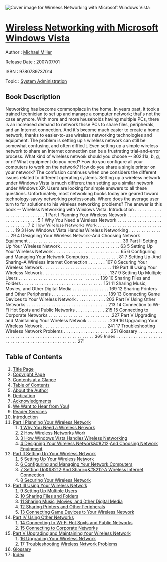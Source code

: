 ![Cover image for Wireless Networking with Microsoft Windows Vista](https://imgdetail.ebookreading.net/cover/cover/system_admin/EB9780789737014.jpg)

[Wireless Networking with Microsoft Windows Vista](https://ebookreading.net/view/book/Wireless+Networking+with+Microsoft+Windows+Vista-EB9780789737014_1.html "Wireless Networking with Microsoft Windows Vista")
====================================================================================================================

Author : [Michael Miller](https://ebookreading.net/search/author/Michael+Miller)

Release Date : 2007/07/01

ISBN : 9780789737014

Topic : [System Administration](https://ebookreading.net/search/category/system-administration)

Book Description
-----------------

Networking has become commonplace in the home. In years past, it took a trained technician to set up and manage a computer network; that's not the case anymore. With more and more households having multiple PCs, there is an increased demand to network those PCs to share files, peripherals, and an Internet connection. And it's become much easier to create a home network, thanks to easier-to-use wireless networking technologies and equipment. The problem is setting up a wireless network can still be somewhat confusing, and often difficult. Even setting up a simple wireless network to share an Internet connection can be a frustrating trial-and-error process. What kind of wireless network should you choose -- 802.11a, b, g, or n? What equipment do you need? How do you configure all your computers to work on the network? How do you share a single printer on your network? The confusion continues when one considers the different issues related to different operating systems. Setting up a wireless network under Windows Vista is much different than setting up a similar network under Windows XP. Users are looking for simple answers to all these questions. Unfortunately, most networking books today are geared toward technology-savvy networking professionals. Where does the average user turn to for solutions to his wireless networking problems? The answer is this book -- Wireless Networking with Windows Vista.
Introduction . . . . . . . . . . . . . . . . . . . . . . . . . . . 1
Part I Planning Your Wireless Network . . . . . . . . . . . . . . . . . . . . . . . . . . . 5
1 Why You Need a Wireless Network . . . . . . . . . . . . . . . . . . . . . . . . . . . 7
2 How Wireless Networks Work . . . . . . . . . . . . . . . . . . . . . . . . . . . . . . 19
3 How Windows Vista Handles Wireless Networking . . . . . . . . . . . . . . . 29
4 Designing Your Wireless Network–And Choosing
Network Equipment . . . . . . . . . . . . . . . . . . . . . . . . . . . . . . . . . . . . . . 39
Part II Setting Up Your Wireless Network . . . . . . . . . . . . . . . . . . . . . . . . 63
5 Setting Up Your Wireless Network . . . . . . . . . . . . . . . . . . . . . . . . . . . 65
6 Configuring and Managing Your Network Computers . . . . . . . . . . . . 81
7 Setting Up–And Sharing–A Wireless Internet Connection . . . . . . . 107
8 Securing Your Wireless Network . . . . . . . . . . . . . . . . . . . . . . . . . . . . 119
Part III Using Your Wireless Network . . . . . . . . . . . . . . . . . . . . . . . . . . . 137
9 Setting Up Multiple Users . . . . . . . . . . . . . . . . . . . . . . . . . . . . . . . . . 139
10 Sharing Files and Folders . . . . . . . . . . . . . . . . . . . . . . . . . . . . . . . . . 151
11 Sharing Music, Movies, and Other Digital Media . . . . . . . . . . . . . . . 169
12 Sharing Printers and Other Peripherals . . . . . . . . . . . . . . . . . . . . . . . 189
13 Connecting Game Devices to Your Wireless Network . . . . . . . . . . . . 203
Part IV Using Other Networks . . . . . . . . . . . . . . . . . . . . . . . . . . . . . . . . . 213
14 Connection to Wi-Fi Hot Spots and Public Networks . . . . . . . . . . . . 215
15 Connecting to Corporate Networks . . . . . . . . . . . . . . . . . . . . . . . . . .227
Part V Upgrading and Maintaining Your Wireless Network . . . . . . . . . 239
16 Upgrading Your Wireless Network . . . . . . . . . . . . . . . . . . . . . . . . . . 241
17 Troubleshooting Wireless Network Problems . . . . . . . . . . . . . . . . . . . 251
Glossary . . . . . . . . . . . . . . . . . . . . . . . . . . . . . . . . . . . . . . . . . . . . . . 265
Index . . . . . . . . . . . . . . . . . . . . . . . . . . . . . . . . . . . . . . . . . . . . . . . . 271
              
Table of Contents
-----------------

1. [Title Page](https://ebookreading.net/view/book/Wireless+Networking+with+Microsoft+Windows+Vista-EB9780789737014_2.html)
1. [Copyright Page](https://ebookreading.net/view/book/Wireless+Networking+with+Microsoft+Windows+Vista-EB9780789737014_3.html)
1. [Contents at a Glance](https://ebookreading.net/view/book/Wireless+Networking+with+Microsoft+Windows+Vista-EB9780789737014_4.html)
1. [Table of Contents](https://ebookreading.net/view/book/Wireless+Networking+with+Microsoft+Windows+Vista-EB9780789737014_5.html)
1. [About the Author](https://ebookreading.net/view/book/Wireless+Networking+with+Microsoft+Windows+Vista-EB9780789737014_6.html)
1. [Dedication](https://ebookreading.net/view/book/Wireless+Networking+with+Microsoft+Windows+Vista-EB9780789737014_7.html)
1. [Acknowledgments](https://ebookreading.net/view/book/Wireless+Networking+with+Microsoft+Windows+Vista-EB9780789737014_8.html)
1. [We Want to Hear from You!](https://ebookreading.net/view/book/Wireless+Networking+with+Microsoft+Windows+Vista-EB9780789737014_9.html)
1. [Reader Services](https://ebookreading.net/view/book/Wireless+Networking+with+Microsoft+Windows+Vista-EB9780789737014_10.html)
1. [Introduction](https://ebookreading.net/view/book/Wireless+Networking+with+Microsoft+Windows+Vista-EB9780789737014_11.html)
1. [Part I Planning Your Wireless Network](https://ebookreading.net/view/book/Wireless+Networking+with+Microsoft+Windows+Vista-EB9780789737014_12.html)
    1. [1 Why You Need a Wireless Network](https://ebookreading.net/view/book/Wireless+Networking+with+Microsoft+Windows+Vista-EB9780789737014_13.html)
    1. [2 How Wireless Networks Work](https://ebookreading.net/view/book/Wireless+Networking+with+Microsoft+Windows+Vista-EB9780789737014_14.html)
    1. [3 How Windows Vista Handles Wireless Networking](https://ebookreading.net/view/book/Wireless+Networking+with+Microsoft+Windows+Vista-EB9780789737014_15.html)
    1. [4 Designing Your Wireless Network&amp;#8212;And Choosing Network Equipment](https://ebookreading.net/view/book/Wireless+Networking+with+Microsoft+Windows+Vista-EB9780789737014_16.html)
1. [Part II Setting Up Your Wireless Network](https://ebookreading.net/view/book/Wireless+Networking+with+Microsoft+Windows+Vista-EB9780789737014_17.html)
    1. [5 Setting Up Your Wireless Network](https://ebookreading.net/view/book/Wireless+Networking+with+Microsoft+Windows+Vista-EB9780789737014_18.html)
    1. [6 Configuring and Managing Your Network Computers](https://ebookreading.net/view/book/Wireless+Networking+with+Microsoft+Windows+Vista-EB9780789737014_19.html)
    1. [7 Setting Up&amp;#8212;And Sharing&amp;#8212;A Wireless Internet Connection](https://ebookreading.net/view/book/Wireless+Networking+with+Microsoft+Windows+Vista-EB9780789737014_20.html)
    1. [8 Securing Your Wireless Network](https://ebookreading.net/view/book/Wireless+Networking+with+Microsoft+Windows+Vista-EB9780789737014_21.html)
1. [Part III Using Your Wireless Network](https://ebookreading.net/view/book/Wireless+Networking+with+Microsoft+Windows+Vista-EB9780789737014_22.html)
    1. [9 Setting Up Multiple Users](https://ebookreading.net/view/book/Wireless+Networking+with+Microsoft+Windows+Vista-EB9780789737014_23.html)
    1. [10 Sharing Files and Folders](https://ebookreading.net/view/book/Wireless+Networking+with+Microsoft+Windows+Vista-EB9780789737014_24.html)
    1. [11 Sharing Music, Movies, and Other Digital Media](https://ebookreading.net/view/book/Wireless+Networking+with+Microsoft+Windows+Vista-EB9780789737014_25.html)
    1. [12 Sharing Printers and Other Peripherals](https://ebookreading.net/view/book/Wireless+Networking+with+Microsoft+Windows+Vista-EB9780789737014_26.html)
    1. [13 Connecting Game Devices to Your Wireless Network](https://ebookreading.net/view/book/Wireless+Networking+with+Microsoft+Windows+Vista-EB9780789737014_27.html)
1. [Part IV Using Other Networks](https://ebookreading.net/view/book/Wireless+Networking+with+Microsoft+Windows+Vista-EB9780789737014_28.html)
    1. [14 Connecting to Wi-Fi Hot Spots and Public Networks](https://ebookreading.net/view/book/Wireless+Networking+with+Microsoft+Windows+Vista-EB9780789737014_29.html)
    1. [15 Connecting to Corporate Networks](https://ebookreading.net/view/book/Wireless+Networking+with+Microsoft+Windows+Vista-EB9780789737014_30.html)
1. [Part V Upgrading and Maintaining Your Wireless Network](https://ebookreading.net/view/book/Wireless+Networking+with+Microsoft+Windows+Vista-EB9780789737014_31.html)
    1. [16 Upgrading Your Wireless Network](https://ebookreading.net/view/book/Wireless+Networking+with+Microsoft+Windows+Vista-EB9780789737014_32.html)
    1. [17 Troubleshooting Wireless Network Problems](https://ebookreading.net/view/book/Wireless+Networking+with+Microsoft+Windows+Vista-EB9780789737014_33.html)
1. [Glossary](https://ebookreading.net/view/book/Wireless+Networking+with+Microsoft+Windows+Vista-EB9780789737014_34.html)
1. [Index](https://ebookreading.net/view/book/Wireless+Networking+with+Microsoft+Windows+Vista-EB9780789737014_35.html)

